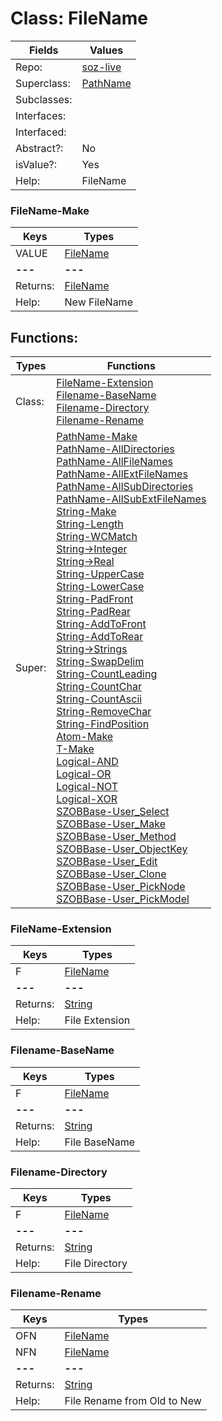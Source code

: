 
# Class:	FileName

| Fields | Values |
| --------- | --------- |
| Repo: | [soz-live](/repos/soz-live.html) |
| Superclass: | [PathName](PathName.html) |
| Subclasses: |  |
| Interfaces: |  |
| Interfaced: |  |
| Abstract?: | No |
| isValue?: | Yes |
| Help: | FileName |

### FileName-Make

| Keys | Types |
| --------- | --------- |
| VALUE | [FileName](FileName.html) |
| **---** | **---** |
| Returns: | [FileName](FileName.html) |
| Help: | New FileName |


## Functions:

| Types | Functions |
| --------- | --------- |
| Class: | [FileName-Extension](#FileName-Extension) <br> [Filename-BaseName](#Filename-BaseName) <br> [Filename-Directory](#Filename-Directory) <br> [Filename-Rename](#Filename-Rename) |
| Super: | [PathName-Make](PathName.html) <br> [PathName-AllDirectories](PathName.html) <br> [PathName-AllFileNames](PathName.html) <br> [PathName-AllExtFileNames](PathName.html) <br> [PathName-AllSubDirectories](PathName.html) <br> [PathName-AllSubExtFileNames](PathName.html) <br> [String-Make](String.html) <br> [String-Length](String.html) <br> [String-WCMatch](String.html) <br> [String->Integer](String.html) <br> [String->Real](String.html) <br> [String-UpperCase](String.html) <br> [String-LowerCase](String.html) <br> [String-PadFront](String.html) <br> [String-PadRear](String.html) <br> [String-AddToFront](String.html) <br> [String-AddToRear](String.html) <br> [String->Strings](String.html) <br> [String-SwapDelim](String.html) <br> [String-CountLeading](String.html) <br> [String-CountChar](String.html) <br> [String-CountAscii](String.html) <br> [String-RemoveChar](String.html) <br> [String-FindPosition](String.html) <br> [Atom-Make](Atom.html) <br> [T-Make](T.html) <br> [Logical-AND](Logical.html) <br> [Logical-OR](Logical.html) <br> [Logical-NOT](Logical.html) <br> [Logical-XOR](Logical.html) <br> [SZOBBase-User_Select](SZOBBase.html) <br> [SZOBBase-User_Make](SZOBBase.html) <br> [SZOBBase-User_Method](SZOBBase.html) <br> [SZOBBase-User_ObjectKey](SZOBBase.html) <br> [SZOBBase-User_Edit](SZOBBase.html) <br> [SZOBBase-User_Clone](SZOBBase.html) <br> [SZOBBase-User_PickNode](SZOBBase.html) <br> [SZOBBase-User_PickModel](SZOBBase.html) |


### FileName-Extension

| Keys | Types |
| --------- | --------- |
| F | [FileName](FileName.html) |
| **---** | **---** |
| Returns: | [String](String.html) |
| Help: | File Extension |

### Filename-BaseName

| Keys | Types |
| --------- | --------- |
| F | [FileName](FileName.html) |
| **---** | **---** |
| Returns: | [String](String.html) |
| Help: | File BaseName |

### Filename-Directory

| Keys | Types |
| --------- | --------- |
| F | [FileName](FileName.html) |
| **---** | **---** |
| Returns: | [String](String.html) |
| Help: | File Directory |

### Filename-Rename

| Keys | Types |
| --------- | --------- |
| OFN | [FileName](FileName.html) |
| NFN | [FileName](FileName.html) |
| **---** | **---** |
| Returns: | [String](String.html) |
| Help: | File Rename from Old to New |

